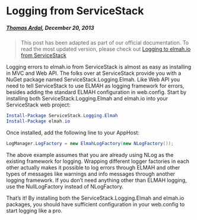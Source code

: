 # Logging from ServiceStack##### [Thomas Ardal](http://elmah.io/about/), December 20, 2013> This post has been adapted as part of our official documentation. To read the most updated version, please check out [Logging to elmah.io from ServiceStack](https://docs.elmah.io/logging-to-elmah-io-from-servicestack/)Logging errors to elmah.io from ServiceStack is almost as easy as installing in MVC and Web API. The folks over at ServiceStack provide you with a NuGet package named ServiceStack.Logging.Elmah. Like Web API you need to tell ServiceStack to use ELMAH as logging framework for errors, besides adding the standard ELMAH configuration in web.config. Start by installing both ServiceStack.Logging.Elmah and elmah.io into your ServiceStack web project:```powershellInstall-Package ServiceStack.Logging.ElmahInstall-Package elmah.io```Once installed, add the following line to your AppHost:```csharpLogManager.LogFactory = new ElmahLogFactory(new NLogFactory());```The above example assumes that you are already using NLog as the existing framework for logging. Wrapping different logger factories in each other actually makes it possible to log errors through ELMAH and other types of messages like warnings and info messages through another logging framework. If you don’t need anything other than ELMAH logging, use the NullLogFactory instead of NLogFactory.That’s it! By installing both the ServiceStack.Logging.Elmah and elmah.io packages, you should have sufficient configuration in your web.config to start logging like a pro.